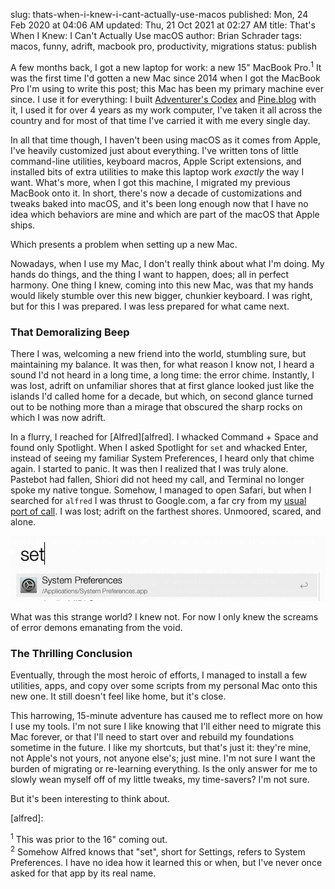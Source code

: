 slug: thats-when-i-knew-i-cant-actually-use-macos
published: Mon, 24 Feb 2020 at 04:06 AM
updated: Thu, 21 Oct 2021 at 02:27 AM
title: That's When I Knew: I Can't Actually Use macOS
author: Brian Schrader
tags: macos, funny, adrift, macbook pro, productivity, migrations
status: publish

A few months back, I got a new laptop for work: a new 15" MacBook Pro.<sup>1</sup> It was the first time I'd gotten a new Mac since 2014 when I got the MacBook Pro I'm using to write this post; this Mac has been my primary machine ever since. I use it for everything: I built [Adventurer's Codex][ac] and [Pine.blog][pine] with it, I used it for over 4 years as my work computer, I've taken it all across the country and for most of that time I've carried it with me every single day.

In all that time though, I haven't been using macOS as it comes from Apple, I've heavily customized just about everything. I've written tons of little command-line utilities, keyboard macros, Apple Script extensions, and installed bits of extra utilities to make this laptop work *exactly* the way I want. What's more, when I got this machine, I migrated my previous MacBook onto it. In short, there's now a decade of customizations and tweaks baked into macOS, and it's been long enough now that I have no idea which behaviors are mine and which are part of the macOS that Apple ships.

Which presents a problem when setting up a new Mac.

Nowadays, when I use my Mac, I don't really think about what I'm doing. My hands do things, and the thing I want to happen, does; all in perfect harmony. One thing I knew, coming into this new Mac, was that my hands would likely stumble over this new bigger, chunkier keyboard. I was right, but for this I was prepared. I was less prepared for what came next.


### That Demoralizing Beep

There I was, welcoming a new friend into the world, stumbling sure, but maintaining my balance. It was then, for what reason I know not, I heard a sound I'd not heard in a long time, a long time: the error chime. Instantly, I was lost, adrift on unfamiliar shores that at first glance looked just like the islands I'd called home for a decade, but which, on second glance turned out to be nothing more than a mirage that obscured the sharp rocks on which I was now adrift.

In a flurry, I reached for [Alfred][alfred]. I whacked Command + Space and found only Spotlight. When I asked Spotlight for `set` and whacked Enter, instead of seeing my familiar System Preferences, I heard only that chime again. I started to panic. It was then I realized that I was truly alone. Pastebot had fallen, Shiori did not heed my call, and Terminal no longer spoke my native tongue. Somehow, I managed to open Safari, but when I searched for `alfred` I was thrust to Google.com, a far cry from my [usual port of call](https://duckduckgo.com). I was lost; adrift on the farthest shores. Unmoored, scared, and alone.

![Alfred using Settings to Open System Preferences](/images/blog/alfred-set.png)

What was this strange world? I knew not. For now I only knew the screams of error demons emanating from the void.


### The Thrilling Conclusion

Eventually, through the most heroic of efforts, I managed to install a few utilities, apps, and copy over some scripts from my personal Mac onto this new one. It still doesn't feel like home, but it's close.

This harrowing, 15-minute adventure has caused me to reflect more on how I use my tools. I'm not sure I like knowing that I'll either need to migrate this Mac forever, or that I'll need to start over and rebuild my foundations sometime in the future. I like my shortcuts, but that's just it: they're mine, not Apple's not yours, not anyone else's; just mine. I'm not sure I want the burden of migrating or re-learning everything. Is the only answer for me to slowly wean myself off of my little tweaks, my time-savers? I'm not sure.

But it's been interesting to think about.

[pine]: https://pine.blog
[ac]: https://adventurerscodex.com
[alfred]:


<div class="footnote">
    <sup>1</sup> This was prior to the 16" coming out.<br />
    <sup>2</sup> Somehow Alfred knows that "set", short for Settings, refers to System Preferences. I have no idea how it learned this or when, but I've never once asked for that app by its real name.
</div
